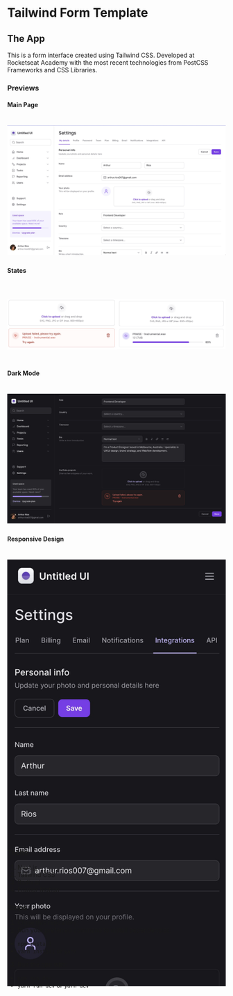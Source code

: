 # Tailwind Form Template
## The App
This is a form interface created using Tailwind CSS. Developed at Rocketseat Academy with the most recent technologies from PostCSS Frameworks and CSS Libraries.

### Previews
#### Main Page
<h1 align="center">
  <img alt="Main Page" title="Main Page" src="./assets/Main.jpg">
</h1>

#### States
<div style="display: flex">
<h1 align="center">
  <img alt="State1" title="State1" src="./assets/State1.jpg">
</h1>
<h1 align="center">
  <img alt="State2" title="State2" src="./assets/State2.jpg">
</h1>
</div>

#### Dark Mode
<h1 align="center">
  <img alt="DarkMode" title="DarkMode" src="./assets/DarkMode.jpg">
</h1>

#### Responsive Design
<h1 align="center" style="height: 40rem">
  <img alt="Responsive" title="Responsive" src="./assets/Responsive.jpg">
</h1>

### Techs
1. Next.js
2. Tailwind CSS
3. Radix.ui
4. Framer Motion


### Steps
1. Clone this repository;
2. Run your preferred command to install dependencies:
- `npm install`
- `yarn install` or `yarn`
3. Run the app with:
- `npm run dev`
- `yarn run dev` or `yarn dev`
